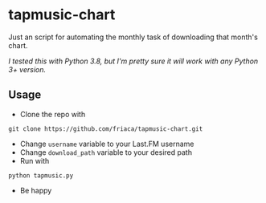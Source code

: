 # tapmusic-chart
Just an script for automating the monthly task of downloading that month's chart.

_I tested this with Python 3.8, but I'm pretty sure it will work with any Python 3+ version._
## Usage

- Clone the repo with 

```git clone https://github.com/friaca/tapmusic-chart.git```

- Change `username` variable to your Last.FM username
- Change `download_path` variable to your desired path
- Run with 

```python tapmusic.py```

- Be happy
